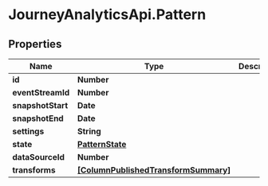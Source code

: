 # JourneyAnalyticsApi.Pattern

## Properties

Name | Type | Description | Notes
------------ | ------------- | ------------- | -------------
**id** | **Number** |  | [optional] 
**eventStreamId** | **Number** |  | [optional] 
**snapshotStart** | **Date** |  | [optional] 
**snapshotEnd** | **Date** |  | [optional] 
**settings** | **String** |  | [optional] 
**state** | [**PatternState**](PatternState.md) |  | [optional] 
**dataSourceId** | **Number** |  | [optional] 
**transforms** | [**[ColumnPublishedTransformSummary]**](ColumnPublishedTransformSummary.md) |  | [optional] 


